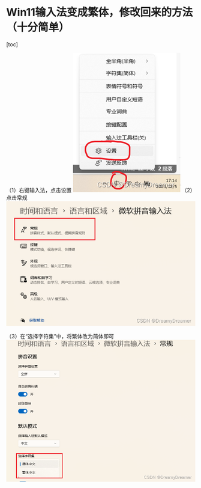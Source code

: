 # Win11输入法变成繁体，修改回来的方法（十分简单）

[toc]

（1）右键输入法，点击设置 ![img](img/0bf47c54a484a9032320e1f1a1d2b5f6.png) （2）点击常规 ![img](img/9a629b0c1a6a4007878c5d99a55ae02f.png)


（3）在“选择字符集”中，将繁体改为简体即可 ![img](img/80aee2a25de8cb1d2399899d33d4a89d.png)

